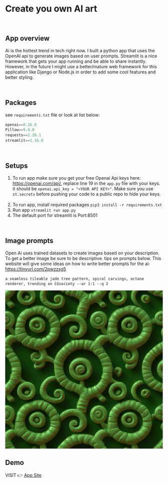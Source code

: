 # Create you own AI art 

<br>

## App overview

Ai is the hottest trend in tech right now. I built a python app that uses the OpenAI api to generate images based on user prompts. Streamlit is a nice <br>
framework that gets your app running and be able to share instantly. However, in the future I might use a better/mature web framework for this application like Django or Node.js in order to add some cool features and better styling.

<br>




## Packages

see `requirements.txt` file or look at list below:

```python
openai==0.26.0
Pillow==9.4.0
requests==2.28.1
streamlit==1.16.0
```

<br>


## Setups

1. To run app make sure you get your free Openai Api keys here: https://openai.com/api/, replace line 19 in the `app.py` file with your keys.<br>
    it should be `openai.api_key = "<YOUR API KEY>"`. Make sure you use `st.secrets` before pushing your code to a public repo to hide your keys.<br>
    <br>
2. To run app, install required packages `pip3 install -r requirements.txt`
3. Run app `streamlit run app.py`
4. The default port for streamlit is Port:8501

<br>





## Image prompts

Open Ai uses trained datasets to create images based on your description. To get a better image be sure to be descriptive. tips on prompts below. This website will give some ideas on how to write better prompts for the ai: https://tinyurl.com/2pwzzsg5 

```
a seamless tileable jade tree pattern, spiral carvings, octane renderer, trending on CGsociety --ar 1:1 --q 2

```

<img src="./output.jpg">



<br>


## Demo



VISIT 👉 <a href="https://tinyurl.com/2k6q3ulc" target="_blank">App Site</a>